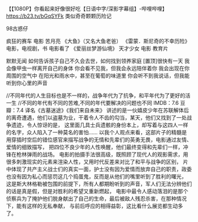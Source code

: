 

【【1080P】你看起来好像很好吃【日语中字/深影字幕组】-哔哩哔哩】 https://b23.tv/bGqSYFk
类似奇奇颗颗历险记

98古惑仔

疯狂的赛车
电影 苦月亮
《大鱼》（又名大鱼老爸）
《雷蒙．斯尼奇的不幸历险》电影，电视剧，书  电影看了
《爱丽丝梦游仙境》
天才少女 电影 教育片

默默无闻  如何告诉孩子自己不久会去世，如何找到领养家庭
[置顶]很快有一天
我会像甲虫一样离开自己的身体
你会看不见我，但我会永远陪伴着你
我会出现在你周围的空气中
在阳光和雨水中，甚至在葡萄的味道里
你会听不到我说话，但我能听到你心里的声音 


//不同年代的人生目标也是不一样的，战争年代为了抗争，和平年代为了更好的活一生
//不同的年代有不同的苦难,不同的年代要解决的问题也不同
IMDB：7.6
豆瓣：7.4
译名《古墓迷途》《我们来自未来》
讲述的是一伙嬉皮少年在苏联解体后的离奇遭遇，他们以盗墓为业，干着令人不齿的勾当，某天，他们又找到了一处战争遗迹，令人惊讶的是，
这里面几具士兵遗骸的身份本上，却写着与这四人一样的名字，众人陷入了一种莫名的害怕……
以我个人观点来看，这部片子的精髓是用穿插时空后的错位感官来描写战争的无情和先辈们的英勇无畏，电影通过友情、爱情的细致描写，
把四位不良少年的人性唤醒，他们最终变得和先辈们一样，冲锋在枪林弹雨的战场。
电影的拍摄手法很高级，既照顾了现代人的观影需求，用很多刺激现实的元素来渲染人性，又用时代反差来对比了和平与战争的区别，
片中体现了共产主义战士们的真实一面，护士没有因为爱情而放弃自己的职责，政委也没有因为私心而惩罚这几个捣蛋鬼，反而是从他们的嘴里听到了胜利的曙光，
这是斯大林格勒被包围的前提下，所有人都期盼听到的声音，军人们无法分辨他们的话是真是假，但是对胜利的希望又重新燃起，
电影中最令人感动落泪的是那个侦察兵为了掩护他们脱身献出了自己的生命，最后被敌人残忍杀害，在那种情况下，能有这样的无私奉献，
与前后呼应的相得益彰，这比看什么展览都生动多了。
